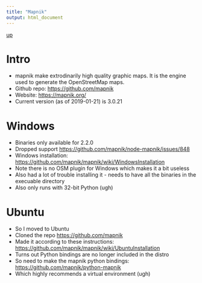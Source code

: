 ```yaml
---
title: "Mapnik"
output: html_document
---
```

[up](https://mikewise2718.github.io/markdowndocs/)

# Intro
- mapnik make extrodinarily high quality graphic maps. It is the engine used to generate the OpenStreetMap maps.
- Github repo: https://github.com/mapnik 
- Website: https://mapnik.org/
- Current version (as of 2019-01-21) is 3.0.21

# Windows
- Binaries only available for 2.2.0 
- Dropped support https://github.com/mapnik/node-mapnik/issues/848 
- Windows installation: https://github.com/mapnik/mapnik/wiki/WindowsInstallation
- Note there is no OSM plugin for Windows which makes it a bit useless
- Also had a lot of trouble installing it - needs to have all the binaries in the execuable directory
- Also only runs with 32-bit Python (ugh)

# Ubuntu
- So I moved to Ubuntu
- Cloned the repo https://github.com/mapnik 
- Made it according to these instructions: https://github.com/mapnik/mapnik/wiki/UbuntuInstallation
- Turns out Python bindings are no longer included in the distro
- So need to make the mapnik python bindings: https://github.com/mapnik/python-mapnik
- Which highly recommends a virtual environment (ugh)

